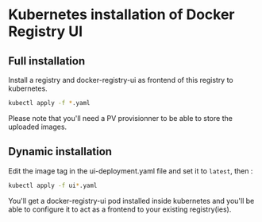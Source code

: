# Kubernetes installation of Docker Registry UI

## Full installation
Install a registry and docker-registry-ui as frontend of this registry to kubernetes.

```sh
kubectl apply -f *.yaml
```

Please note that you'll need a PV provisionner to be able to store the uploaded images.

## Dynamic installation
Edit the image tag in the ui-deployment.yaml file and set it to `latest`, then :

```sh
kubectl apply -f ui*.yaml
```

You'll get a docker-registry-ui pod installed inside kubernetes and you'll be able to configure it to act as a frontend to your existing registry(ies).
